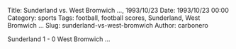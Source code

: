 Title: Sunderland vs. West Bromwich …, 1993/10/23
Date: 1993/10/23 00:00
Category: sports
Tags: football, football scores, Sunderland, West Bromwich …
Slug: sunderland-vs-west-bromwich
Author: carbonero


Sunderland 1 - 0 West Bromwich …
